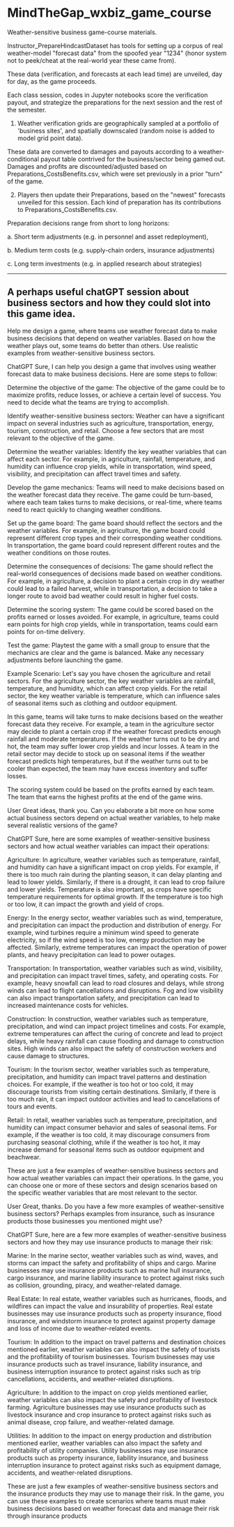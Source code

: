 # MindTheGap_wxbiz_game_course

Weather-sensitive business game-course materials. 

Instructor_PrepareHindcastDataset has tools for setting up a corpus of real weather-model "forecast data" from the spoofed year "1234" (honor system not to peek/cheat at the real-world year these came from). 

These data (verification, and forecasts at each lead time) are unveiled, day for day, as the game proceeds. 

Each class session, codes in Jupyter notebooks score the verification payout, and strategize the preparations for the next session and the rest of the semester. 

1. Weather verification grids are geographically sampled at a portfolio of 'business sites', and spatially downscaled (random noise is added to model grid point data). 

These data are converted to damages and payouts according to a weather-conditional payout table contrived for the business/sector being gamed out. Damages and profits are discounted/adjusted based on Preparations_CostsBenefits.csv, which were set previously in a prior "turn" of the game.  

2. Players then update their Preparations, based on the "newest" forecasts unveiled for this session. Each kind of preparation has its contributions to Preparations_CostsBenefits.csv. 

Preparation decisions range from short to long horizons: 

a. Short term adjustments (e.g. in personnel and asset redeployment),

b. Medium term costs (e.g. supply-chain orders, insurance adjustments) 

c. Long term investments (e.g. in applied research about strategies) 




----------------
A perhaps useful chatGPT session about business sectors and how they could slot into this game idea. 
----------------


Help me design a game, where teams use weather forecast data to make business decisions that depend on weather variables. Based on how the weather plays out, some teams do better than others. Use realistic examples from weather-sensitive business sectors. 

ChatGPT
Sure, I can help you design a game that involves using weather forecast data to make business decisions. Here are some steps to follow:

Determine the objective of the game: The objective of the game could be to maximize profits, reduce losses, or achieve a certain level of success. You need to decide what the teams are trying to accomplish.

Identify weather-sensitive business sectors: Weather can have a significant impact on several industries such as agriculture, transportation, energy, tourism, construction, and retail. Choose a few sectors that are most relevant to the objective of the game.

Determine the weather variables: Identify the key weather variables that can affect each sector. For example, in agriculture, rainfall, temperature, and humidity can influence crop yields, while in transportation, wind speed, visibility, and precipitation can affect travel times and safety.

Develop the game mechanics: Teams will need to make decisions based on the weather forecast data they receive. The game could be turn-based, where each team takes turns to make decisions, or real-time, where teams need to react quickly to changing weather conditions.

Set up the game board: The game board should reflect the sectors and the weather variables. For example, in agriculture, the game board could represent different crop types and their corresponding weather conditions. In transportation, the game board could represent different routes and the weather conditions on those routes.

Determine the consequences of decisions: The game should reflect the real-world consequences of decisions made based on weather conditions. For example, in agriculture, a decision to plant a certain crop in dry weather could lead to a failed harvest, while in transportation, a decision to take a longer route to avoid bad weather could result in higher fuel costs.

Determine the scoring system: The game could be scored based on the profits earned or losses avoided. For example, in agriculture, teams could earn points for high crop yields, while in transportation, teams could earn points for on-time delivery.

Test the game: Playtest the game with a small group to ensure that the mechanics are clear and the game is balanced. Make any necessary adjustments before launching the game.

Example Scenario:
Let's say you have chosen the agriculture and retail sectors. For the agriculture sector, the key weather variables are rainfall, temperature, and humidity, which can affect crop yields. For the retail sector, the key weather variable is temperature, which can influence sales of seasonal items such as clothing and outdoor equipment.

In this game, teams will take turns to make decisions based on the weather forecast data they receive. For example, a team in the agriculture sector may decide to plant a certain crop if the weather forecast predicts enough rainfall and moderate temperatures. If the weather turns out to be dry and hot, the team may suffer lower crop yields and incur losses. A team in the retail sector may decide to stock up on seasonal items if the weather forecast predicts high temperatures, but if the weather turns out to be cooler than expected, the team may have excess inventory and suffer losses.

The scoring system could be based on the profits earned by each team. The team that earns the highest profits at the end of the game wins.

User
Great ideas, thank you. Can you elaborate a bit more on how some actual business sectors depend on actual weather variables, to help make several realistic versions of the game? 

ChatGPT
Sure, here are some examples of weather-sensitive business sectors and how actual weather variables can impact their operations:

Agriculture: In agriculture, weather variables such as temperature, rainfall, and humidity can have a significant impact on crop yields. For example, if there is too much rain during the planting season, it can delay planting and lead to lower yields. Similarly, if there is a drought, it can lead to crop failure and lower yields. Temperature is also important, as crops have specific temperature requirements for optimal growth. If the temperature is too high or too low, it can impact the growth and yield of crops.

Energy: In the energy sector, weather variables such as wind, temperature, and precipitation can impact the production and distribution of energy. For example, wind turbines require a minimum wind speed to generate electricity, so if the wind speed is too low, energy production may be affected. Similarly, extreme temperatures can impact the operation of power plants, and heavy precipitation can lead to power outages.

Transportation: In transportation, weather variables such as wind, visibility, and precipitation can impact travel times, safety, and operating costs. For example, heavy snowfall can lead to road closures and delays, while strong winds can lead to flight cancellations and disruptions. Fog and low visibility can also impact transportation safety, and precipitation can lead to increased maintenance costs for vehicles.

Construction: In construction, weather variables such as temperature, precipitation, and wind can impact project timelines and costs. For example, extreme temperatures can affect the curing of concrete and lead to project delays, while heavy rainfall can cause flooding and damage to construction sites. High winds can also impact the safety of construction workers and cause damage to structures.

Tourism: In the tourism sector, weather variables such as temperature, precipitation, and humidity can impact travel patterns and destination choices. For example, if the weather is too hot or too cold, it may discourage tourists from visiting certain destinations. Similarly, if there is too much rain, it can impact outdoor activities and lead to cancellations of tours and events.

Retail: In retail, weather variables such as temperature, precipitation, and humidity can impact consumer behavior and sales of seasonal items. For example, if the weather is too cold, it may discourage consumers from purchasing seasonal clothing, while if the weather is too hot, it may increase demand for seasonal items such as outdoor equipment and beachwear.

These are just a few examples of weather-sensitive business sectors and how actual weather variables can impact their operations. In the game, you can choose one or more of these sectors and design scenarios based on the specific weather variables that are most relevant to the sector.

User
Great, thanks. Do you have a few more examples of weather-sensitive business sectors? Perhaps examples from insurance, such as insurance products those businesses you mentioned might use?

ChatGPT
Sure, here are a few more examples of weather-sensitive business sectors and how they may use insurance products to manage their risk:

Marine: In the marine sector, weather variables such as wind, waves, and storms can impact the safety and profitability of ships and cargo. Marine businesses may use insurance products such as marine hull insurance, cargo insurance, and marine liability insurance to protect against risks such as collision, grounding, piracy, and weather-related damage.

Real Estate: In real estate, weather variables such as hurricanes, floods, and wildfires can impact the value and insurability of properties. Real estate businesses may use insurance products such as property insurance, flood insurance, and windstorm insurance to protect against property damage and loss of income due to weather-related events.

Tourism: In addition to the impact on travel patterns and destination choices mentioned earlier, weather variables can also impact the safety of tourists and the profitability of tourism businesses. Tourism businesses may use insurance products such as travel insurance, liability insurance, and business interruption insurance to protect against risks such as trip cancellations, accidents, and weather-related disruptions.

Agriculture: In addition to the impact on crop yields mentioned earlier, weather variables can also impact the safety and profitability of livestock farming. Agriculture businesses may use insurance products such as livestock insurance and crop insurance to protect against risks such as animal disease, crop failure, and weather-related damage.

Utilities: In addition to the impact on energy production and distribution mentioned earlier, weather variables can also impact the safety and profitability of utility companies. Utility businesses may use insurance products such as property insurance, liability insurance, and business interruption insurance to protect against risks such as equipment damage, accidents, and weather-related disruptions.

These are just a few examples of weather-sensitive business sectors and the insurance products they may use to manage their risk. In the game, you can use these examples to create scenarios where teams must make business decisions based on weather forecast data and manage their risk through insurance products


